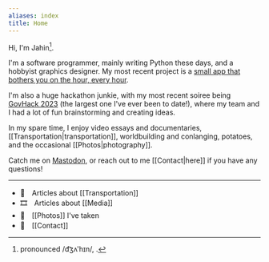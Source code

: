 ```yaml
---
aliases: index
title: Home
---
```


Hi, I'm Jahin[^1].

I'm a software programmer, mainly writing Python these days, and a hobbyist graphics designer. My most recent project is a [small app that bothers you on the hour, every hour](https://github.com/jahinzee/benzi).

I'm also a huge hackathon junkie, with my most recent soiree being [GovHack 2023](https://govhack.org/) (the largest one I've ever been to date!), where my team and I had a lot of fun brainstorming and creating ideas.

In my spare time, I enjoy video essays and documentaries, [[Transportation|transportation]], worldbuilding and conlanging, potatoes, and the occasional [[Photos|photography]].

Catch me on [Mastodon](https://mastodon.online/@jahinzee), or reach out to me [[Contact|here]] if you have any questions!

---

- 🚄　Articles about [[Transportation]]
- 🎞　Articles about [[Media]]
- 📸　[[Photos]] I've taken
- 📠　[[Contact]]

[^1]: pronounced /d͡ʒʌ'hɪn/,  .